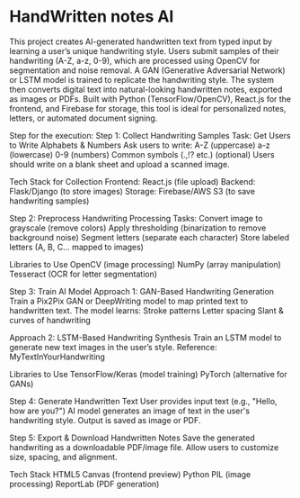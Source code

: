 # HandWritten notes AI
 This project creates AI-generated handwritten text from typed input by learning a user’s unique handwriting style. Users submit samples of their handwriting (A-Z, a-z, 0-9), which are processed using OpenCV for segmentation and noise removal. A GAN (Generative Adversarial Network) or LSTM model is trained to replicate the handwriting style. The system then converts digital text into natural-looking handwritten notes, exported as images or PDFs. Built with Python (TensorFlow/OpenCV), React.js for the frontend, and Firebase for storage, this tool is ideal for personalized notes, letters, or automated document signing.


Step for the execution:
Step 1: Collect Handwriting Samples
Task: Get Users to Write Alphabets & Numbers
Ask users to write:
A-Z (uppercase)
a-z (lowercase)
0-9 (numbers)
Common symbols (.,!? etc.) (optional)
Users should write on a blank sheet and upload a scanned image.

Tech Stack for Collection
Frontend: React.js (file upload)
Backend: Flask/Django (to store images)
Storage: Firebase/AWS S3 (to save handwriting samples)

Step 2: Preprocess Handwriting
Processing Tasks:
Convert image to grayscale (remove colors)
Apply thresholding (binarization to remove background noise)
Segment letters (separate each character)
Store labeled letters (A, B, C… mapped to images)

Libraries to Use
OpenCV (image processing)
NumPy (array manipulation)
Tesseract (OCR for letter segmentation)

Step 3: Train AI Model
Approach 1: GAN-Based Handwriting Generation
Train a Pix2Pix GAN or DeepWriting model to map printed text to handwritten text.
The model learns:
Stroke patterns
Letter spacing
Slant & curves of handwriting

Approach 2: LSTM-Based Handwriting Synthesis
Train an LSTM model to generate new text images in the user’s style.
Reference: MyTextInYourHandwriting

Libraries to Use
TensorFlow/Keras (model training)
PyTorch (alternative for GANs)

Step 4: Generate Handwritten Text
User provides input text (e.g., "Hello, how are you?")
AI model generates an image of text in the user's handwriting style.
Output is saved as image or PDF.

Step 5: Export & Download Handwritten Notes
Save the generated handwriting as a downloadable PDF/image file.
Allow users to customize size, spacing, and alignment.

Tech Stack
HTML5 Canvas (frontend preview)
Python PIL (image processing)
ReportLab (PDF generation)

